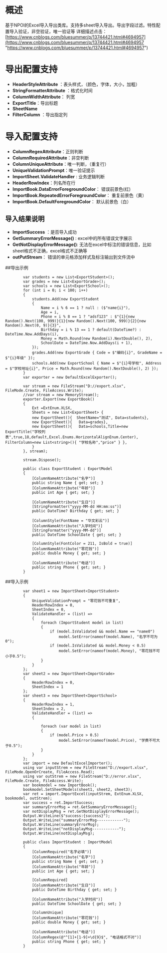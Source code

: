 # 概述
基于NPOI的Excel导入导出类库。支持多sheet导入导出。导出字段过滤。特性配置导入验证，非空验证，唯一验证等
详细描述点击：[https://www.cnblogs.com/bluesummer/p/13744421.html#4694957](https://www.cnblogs.com/bluesummer/p/13744421.html#4694957 "https://www.cnblogs.com/bluesummer/p/13744421.html#4694957")

# 导出配置支持

- **HeaderStyleAttribute** ：表头样式，（颜色，字体，大小，加粗）
- **StringFormatterAttribute** ：格式化时间
- **ColumnWidthAttribute**： 列宽
- **ExportTitle**：导出标题
- **SheetName**
- **FilterColumn** ：导出指定列

# 导入配置支持
- **ColumnRegexAttribute**：正则判断
- **ColumnRequiredAttribute**：非空判断
- **ColumnUniqueAttribute**：唯一判断，（重复行）
- **UniqueValidationPrompt**：唯一验证提示
- **ImportSheet.ValidateHandler** : 业务逻辑判断
- **HeaderRowIndex**：列名所在行
- **ImportBook.DataErrorForegroundColor**：  错误前景色(红)
- **ImportBook.RepeatedErrorForegroundColor**： 重复前景色（黄）
- **ImportBook.DefaultForegroundColor**： 默认前景色（白）

##  导入结果说明
- **ImportSuccess** ：是否导入成功
- **GetSummaryErrorMessage()** : excel中的所有错误文字展示
- **GetNotDisplayErrorMessage()**: 无法在excel中标注的错误信息，比如sheet格式不正确，excel格式不正确等
- **outPutStream**： 错误的单元格添加样式及标注输出到文件流中

##导出示例

     		var students = new List<ExportStudent>();
            var grades = new List<ExportGrade>();
            var schools = new List<ExportSchool>();
            for (int i = 0; i < 100; i++)
            {
                students.Add(new ExportStudent
                {
                    Name = i % 6 == 1 ? null : ($"name{i}"),
                    Age = i,
                    Phone = i % 8 == 1 ? "adsf123" : $"{1}{new Random().Next(100, 999)}{1}{new Random().Next(100, 999)}{2}{new Random().Next(0, 9)}{3}",
                    Birthday = i % 13 == 1 ? default(DateTime?) : DateTime.Now.AddDays(i),
                    Money = Math.Round(new Random(i).NextDouble(), 2),
                    SchoolDate = DateTime.Now.AddDays(i + 1),
                });
                grades.Add(new ExportGrade { Code = $"编码{i}", GradeName = $"{i}年级" });
                schools.Add(new ExportSchool { Name = $"{i}号学校", Address = $"学校地址{i}", Price = Math.Round(new Random().NextDouble(), 2) });
            }
            var exporter = new DefaultExcelExporter();

            var stream = new FileStream("D://export.xlsx", FileMode.Create, FileAccess.Write);
            //var stream = new MemoryStream();
            exporter.Export(new ExportBook()
            {
                Ext =ExtEnum.XLSX,
                Sheets = new List<ExportSheet> {
                new ExportSheet(){  SheetName="测试", Data=students},
                new ExportSheet(){   Data=grades},
                new ExportSheet(){   Data=schools,Title=new  ExportTitle("学校列表",true,18,default,Excel.Enums.HorizontalAlignEnum.Center),  FilterColumn=new List<string>(){ "学校名称","price" } },
                }
            }, stream);

            stream.Dispose();
			
			public class ExportStudent : ExportModel
	        {
	            [ColumnNameAttribute("名字")]
	            public string Name { get; set; }
	            [ColumnNameAttribute("年龄")]
	            public int Age { get; set; }
	
	            [ColumnNameAttribute("生日")]
	            [StringFormatter("yyyy-MM-dd HH:mm:ss")]
	            public DateTime? Birthday { get; set; }
	
	            [ColumnStyle(FontName = "华文彩云")]
	            [ColumnNameAttribute("入学时间")]
	            [StringFormatter("yyyy-MM-dd")]
	            public DateTime SchoolDate { get; set; }
	
	            [ColumnStyle(FontColor = 211, IsBold = true)]
	            [ColumnNameAttribute("零花钱")]
	            public double Money { get; set; }
	
	            [ColumnNameAttribute("电话")]
	            public string Phone { get; set; }
	        }

			

##导入示例

 			var sheet1 = new ImportSheet<ImportStudent>
            {
                UniqueValidationPrompt = "零花钱不可重复",
                HeaderRowIndex = 0,
                SheetIndex = 0,
                ValidateHandler = (list) =>
                {
                    foreach (ImportStudent model in list)
                    {
                        if (model.IsValidated && model.Name == "name0")
                            model.SetError(nameof(model.Name), "名字不可为0");
                        if (model.IsValidated && model.Money < 0.5)
                            model.SetError(nameof(model.Money), "零花钱不可小于0.5");
                    }
                }
            };
            var sheet2 = new ImportSheet<ImportGrade>
            {
                HeaderRowIndex = 0,
                SheetIndex = 1
            };
            var sheet3 = new ImportSheet<ImportSchool>
            {
                HeaderRowIndex = 1,
                SheetIndex = 2,
                ValidateHandler = (list) =>
                {

                    foreach (var model in list)
                    {
                        if (model.Price > 0.5)
                            model.SetError(nameof(model.Price), "学费不可大于0.5");
                    }
                }
            };
            var import = new DefaultExcelImporter();
            using var inputStrem = new FileStream("D://export.xlsx", FileMode.OpenOrCreate, FileAccess.Read);
            using var outStrem = new FileStream("D://error.xlsx", FileMode.Create, FileAccess.Write);
            var bookmodel = new ImportBook();
            bookmodel.SetSheetModels(sheet1, sheet2, sheet3);
            var ret = import.ImportExcel(inputStrem, ExtEnum.XLSX, bookmodel, outStrem);
            var success = ret.ImportSuccess;
            var summaryErrorMsg = ret.GetSummaryErrorMessage();
            var notDisplayMsg = ret.GetNotDisplayErrorMessage();
            Output.WriteLine($"success:{success}");
            Output.WriteLine("summaryErrorMsg------------");
            Output.WriteLine(summaryErrorMsg);
            Output.WriteLine("notDisplayMsg------------");
            Output.WriteLine(notDisplayMsg);

			public class ImportStudent : ImportModel
		    {
		        [ColumnRequired("名字必填")]
		        [ColumnNameAttribute("名字")]
		        public string Name { get; set; }
		        [ColumnNameAttribute("年龄")]
		        public int Age { get; set; }
		
		        [ColumnRequired]
		        [ColumnNameAttribute("生日")]
		        public DateTime Birthday { get; set; }
		
		        [ColumnNameAttribute("入学时间")]
		        public DateTime SchoolDate { get; set; }
		
		        [ColumnUnique]
		        [ColumnNameAttribute("零花钱")]
		        public double Money { get; set; }
		
		        [ColumnNameAttribute("电话")]
		        [ColumnRegex(@"^[1]+[1-9]+\d{9}$", "电话格式不对")]
		        public string Phone { get; set; }
		    }
